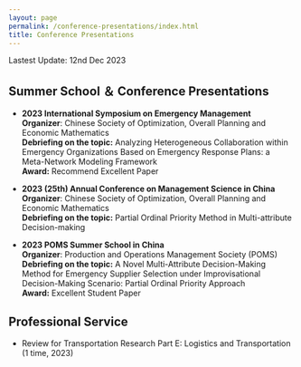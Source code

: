 ```yaml
---
layout: page
permalink: /conference-presentations/index.html
title: Conference Presentations
---
```


Lastest Update: 12nd Dec 2023&nbsp;

## Summer School ＆ Conference Presentations

- **2023 International Symposium on Emergency Management** <br> **Organizer**: Chinese Society of Optimization, Overall Planning and Economic Mathematics <br>**Debriefing on the topic:** Analyzing Heterogeneous Collaboration within Emergency Organizations Based on Emergency Response Plans: a Meta-Network Modeling Framework<br> **Award:** Recommend Excellent Paper

- **2023 (25th) Annual Conference on Management Science in China** <br> **Organizer**: Chinese Society of Optimization, Overall Planning and Economic Mathematics <br>**Debriefing on the topic:** Partial Ordinal Priority Method in Multi-attribute Decision-making

- **2023 POMS Summer School in China** <br> **Organizer**: Production and Operations Management Society (POMS) <br>**Debriefing on the topic:** A Novel Multi-Attribute Decision-Making Method for Emergency Supplier Selection under Improvisational Decision-Making Scenario: Partial Ordinal Priority Approach<br> **Award:** Excellent Student Paper

## Professional Service

- Review for Transportation Research Part E: Logistics and Transportation (1 time, 2023)


